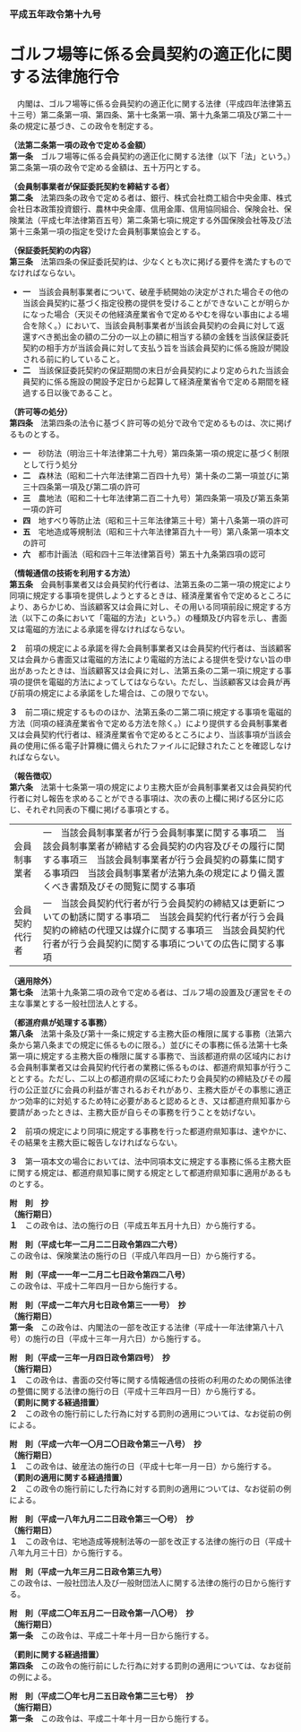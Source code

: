 ### 平成五年政令第十九号  
# ゴルフ場等に係る会員契約の適正化に関する法律施行令  
　内閣は、ゴルフ場等に係る会員契約の適正化に関する法律（平成四年法律第五十三号）第二条第一項、第四条、第十七条第一項、第十九条第二項及び第二十一条の規定に基づき、この政令を制定する。  
  
**（法第二条第一項の政令で定める金額）**  
**第一条**　ゴルフ場等に係る会員契約の適正化に関する法律（以下「法」という。）第二条第一項の政令で定める金額は、五十万円とする。  
  
**（会員制事業者が保証委託契約を締結する者）**  
**第二条**　法第四条の政令で定める者は、銀行、株式会社商工組合中央金庫、株式会社日本政策投資銀行、農林中央金庫、信用金庫、信用協同組合、保険会社、保険業法（平成七年法律第百五号）第二条第七項に規定する外国保険会社等及び法第十三条第一項の指定を受けた会員制事業協会とする。  
  
**（保証委託契約の内容）**  
**第三条**　法第四条の保証委託契約は、少なくとも次に掲げる要件を満たすものでなければならない。  
* **一**　当該会員制事業者について、破産手続開始の決定がされた場合その他の当該会員契約に基づく指定役務の提供を受けることができないことが明らかになった場合（天災その他経済産業省令で定めるやむを得ない事由による場合を除く。）において、当該会員制事業者が当該会員契約の会員に対して返還すべき拠出金の額の二分の一以上の額に相当する額の金銭を当該保証委託契約の相手方が当該会員に対して支払う旨を当該会員契約に係る施設が開設される前に約していること。  
* **二**　当該保証委託契約の保証期間の末日が会員契約により定められた当該会員契約に係る施設の開設予定日から起算して経済産業省令で定める期間を経過する日以後であること。  
  
**（許可等の処分）**  
**第四条**　法第四条の法令に基づく許可等の処分で政令で定めるものは、次に掲げるものとする。  
* **一**　砂防法（明治三十年法律第二十九号）第四条第一項の規定に基づく制限として行う処分  
* **二**　森林法（昭和二十六年法律第二百四十九号）第十条の二第一項並びに第三十四条第一項及び第二項の許可  
* **三**　農地法（昭和二十七年法律第二百二十九号）第四条第一項及び第五条第一項の許可  
* **四**　地すべり等防止法（昭和三十三年法律第三十号）第十八条第一項の許可  
* **五**　宅地造成等規制法（昭和三十六年法律第百九十一号）第八条第一項本文の許可  
* **六**　都市計画法（昭和四十三年法律第百号）第五十九条第四項の認可  
  
**（情報通信の技術を利用する方法）**  
**第五条**　会員制事業者又は会員契約代行者は、法第五条の二第一項の規定により同項に規定する事項を提供しようとするときは、経済産業省令で定めるところにより、あらかじめ、当該顧客又は会員に対し、その用いる同項前段に規定する方法（以下この条において「電磁的方法」という。）の種類及び内容を示し、書面又は電磁的方法による承諾を得なければならない。  
  
**２**　前項の規定による承諾を得た会員制事業者又は会員契約代行者は、当該顧客又は会員から書面又は電磁的方法により電磁的方法による提供を受けない旨の申出があったときは、当該顧客又は会員に対し、法第五条の二第一項に規定する事項の提供を電磁的方法によってしてはならない。ただし、当該顧客又は会員が再び前項の規定による承諾をした場合は、この限りでない。  
  
**３**　前二項に規定するもののほか、法第五条の二第二項に規定する事項を電磁的方法（同項の経済産業省令で定める方法を除く。）により提供する会員制事業者又は会員契約代行者は、経済産業省令で定めるところにより、当該事項が当該会員の使用に係る電子計算機に備えられたファイルに記録されたことを確認しなければならない。  
  
**（報告徴収）**  
**第六条**　法第十七条第一項の規定により主務大臣が会員制事業者又は会員契約代行者に対し報告を求めることができる事項は、次の表の上欄に掲げる区分に応じ、それぞれ同表の下欄に掲げる事項とする。  

|||  
| --- | --- |  
|会員制事業者|一　当該会員制事業者が行う会員制事業に関する事項二　当該会員制事業者が締結する会員契約の内容及びその履行に関する事項三　当該会員制事業者が行う会員契約の募集に関する事項四　当該会員制事業者が法第九条の規定により備え置くべき書類及びその閲覧に関する事項|  
|会員契約代行者|一　当該会員契約代行者が行う会員契約の締結又は更新についての勧誘に関する事項二　当該会員契約代行者が行う会員契約の締結の代理又は媒介に関する事項三　当該会員契約代行者が行う会員契約に関する事項についての広告に関する事項|  
  
  
**（適用除外）**  
**第七条**　法第十九条第二項の政令で定める者は、ゴルフ場の設置及び運営をその主な事業とする一般社団法人とする。  
  
**（都道府県が処理する事務）**  
**第八条**　法第十条及び第十一条に規定する主務大臣の権限に属する事務（法第六条から第八条までの規定に係るものに限る。）並びにその事務に係る法第十七条第一項に規定する主務大臣の権限に属する事務で、当該都道府県の区域内における会員制事業者又は会員契約代行者の業務に係るものは、都道府県知事が行うこととする。ただし、二以上の都道府県の区域にわたり会員契約の締結及びその履行の公正並びに会員の利益が害されるおそれがあり、主務大臣がその事態に適正かつ効率的に対処するため特に必要があると認めるとき、又は都道府県知事から要請があったときは、主務大臣が自らその事務を行うことを妨げない。  
  
**２**　前項の規定により同項に規定する事務を行った都道府県知事は、速やかに、その結果を主務大臣に報告しなければならない。  
  
**３**　第一項本文の場合においては、法中同項本文に規定する事務に係る主務大臣に関する規定は、都道府県知事に関する規定として都道府県知事に適用があるものとする。  
  
**附　則　抄**  
**（施行期日）**  
**１**　この政令は、法の施行の日（平成五年五月十九日）から施行する。  
  
**附　則（平成七年一二月二二日政令第四二六号）**  
この政令は、保険業法の施行の日（平成八年四月一日）から施行する。  
  
**附　則（平成一一年一二月二七日政令第四二八号）**  
この政令は、平成十二年四月一日から施行する。  
  
**附　則（平成一二年六月七日政令第三一一号）　抄**  
**（施行期日）**  
**第一条**　この政令は、内閣法の一部を改正する法律（平成十一年法律第八十八号）の施行の日（平成十三年一月六日）から施行する。  
  
**附　則（平成一三年一月四日政令第四号）　抄**  
**（施行期日）**  
**１**　この政令は、書面の交付等に関する情報通信の技術の利用のための関係法律の整備に関する法律の施行の日（平成十三年四月一日）から施行する。  
**（罰則に関する経過措置）**  
**２**　この政令の施行前にした行為に対する罰則の適用については、なお従前の例による。  
  
**附　則（平成一六年一〇月二〇日政令第三一八号）　抄**  
**（施行期日）**  
**１**　この政令は、破産法の施行の日（平成十七年一月一日）から施行する。  
**（罰則の適用に関する経過措置）**  
**２**　この政令の施行前にした行為に対する罰則の適用については、なお従前の例による。  
  
**附　則（平成一八年九月二二日政令第三一〇号）　抄**  
**（施行期日）**  
**１**　この政令は、宅地造成等規制法等の一部を改正する法律の施行の日（平成十八年九月三十日）から施行する。  
  
**附　則（平成一九年三月二日政令第三九号）**  
この政令は、一般社団法人及び一般財団法人に関する法律の施行の日から施行する。  
  
**附　則（平成二〇年五月二一日政令第一八〇号）　抄**  
**（施行期日）**  
**第一条**　この政令は、平成二十年十月一日から施行する。  
  
**（罰則に関する経過措置）**  
**第四条**　この政令の施行前にした行為に対する罰則の適用については、なお従前の例による。  
  
**附　則（平成二〇年七月二五日政令第二三七号）　抄**  
**（施行期日）**  
**第一条**　この政令は、平成二十年十月一日から施行する。  
  
